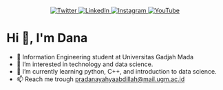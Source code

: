 <p align="center">
  <a href="https://twitter.com/haipradana">
    <img src="https://img.shields.io/twitter/follow/haipradana?style=for-the-badge&label=%40haipradana&logo=twitter&logoColor=00AEFF&labelColor=black&color=7fff00" alt="Twitter">
  </a>
  <a href="https://linkedin.com/in/pradana-yahya">
    <img src="https://img.shields.io/badge/-Pradana%20yahya-blue?style=for-the-badge&logo=Linkedin&logoColor=00AEFF&labelColor=black&color=black" alt="LinkedIn">
  </a>
  </a>
    <a href="https://instagram.com/haipradana">
    <img src="https://img.shields.io/badge/-@Pradana%20yahya-blue?style=for-the-badge&logo=instagram&logoColor=00AEFF&labelColor=black&color=black" alt="Instagram">
  </a>
      <a href="https://www.youtube.com/haipradana">
    <img src="https://img.shields.io/badge/subscribe haipradana-black?style=for-the-badge&logo=youtube&logoColor=blue" alt="YouTube">
  </a>
</p>

# Hi 👋, I'm Dana

- 🔭 Information Engineering student at Universitas Gadjah Mada
- 👀 I’m interested in technology and data science.
- 🌱 I’m currently learning python, C++, and introduction to data science.
- 📫 Reach me trough pradanayahyaabdillah@mail.ugm.ac.id

<!---
haipradana/haipradana is a ✨ special ✨ repository because its `README.md` (this file) appears on your GitHub profile.
You can click the Preview link to take a look at your changes.
--->
